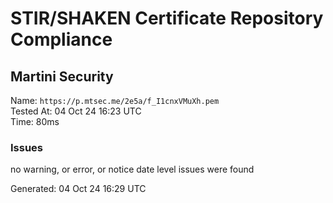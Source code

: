 # STIR/SHAKEN Certificate Repository Compliance

## Martini Security

Name: `https://p.mtsec.me/2e5a/f_I1cnxVMuXh.pem`\
Tested At: 04 Oct 24 16:23 UTC\
Time: 80ms

### Issues

no warning, or error, or notice date level issues were found

Generated: 04 Oct 24 16:29 UTC